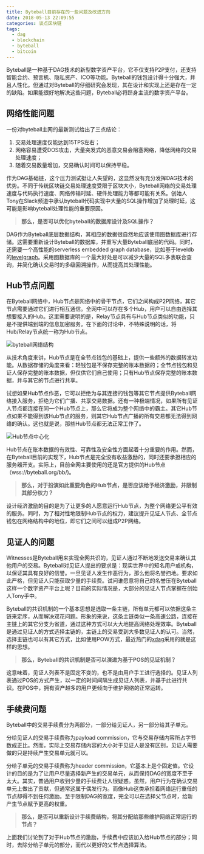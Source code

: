 ```yaml
---
title: Byteball目前存在的一些问题及改进方向
date: 2018-05-13 22:09:55
categories: 谈点区块链
tags:
  - dag
  - blockchain
  - byteball
  - bitcoin
---
```


Byteball是一种基于DAG技术的新型数字资产平台，它不仅支持P2P支付，还支持智能合约、预言机、隐私资产、ICO等功能。Byteball的钱包设计得十分强大，并且人性化。但通过对Byteball的仔细研究会发现，其在设计和实现上还是存在一定的缺陷。如果能很好地解决这些问题，Byteball必将跻身主流的数字资产平台。

## 网络性能问题

一份对byteball主网的最新测试给出了三点结论：

1. 交易处理速度仅能达到15TPS左右；
2. 网络容易遭受DOS攻击，大量突发式的恶意交易会阻塞网络，降低网络的交易处理速度；
3. 随着交易数量增加，交易确认时间可以保持平稳。

作为DAG基础链，这个压力测试挺让人失望的，这显然没有充分发挥DAG技术的优势。不同于传统区块链交易处理速度受限于区块大小，Byteball网络的交易处理速度与代码执行速度、网络传输时延、硬件处理能力等都可能有关系。创始人Tony在Slack频道中承认byteball代码实现中大量的SQL操作增加了处理时延，这可能是影响byteball处理性能的重要原因。

> **那么，是否可以优化byteball的数据库设计及SQL操作？**

DAG作为Byteball底层数据结构，其相应的数据很自然地应该使用图数据库进行存储。这需要重新设计Byteball的数据库，并重写大量Byteball底层的代码。同时，还需要一个高性能的serverless embedded graph database，比如基于leveldb的[levelgraph](https://github.com/levelgraph/levelgraph)。采用图数据库的一个最大好处是可以减少大量的SQL多表联合查询，并简化确认交易时的多级回溯操作，从而提高其处理性能。

## Hub节点问题

在Byteball网络中，Hub节点是网络中的骨干节点，它们之间构成P2P网络，其它节点需要通过它们进行相互通信。全网中可以存在多个Hub，用户可以自由选择其想要接入的Hub。这里需要说明的是，Relay节点具有与Hub节点类似的功能，只是不提供端到端的信息加密服务。在下面的讨论中，不特殊说明的话，将Hub/Relay节点统一称为Hub节点。

![byteball网络结构](http://oc7urqs4c.bkt.clouddn.com/2018-05-12-byteball-network.png)

从技术角度来讲，Hub节点是在全节点钱包的基础上，提供一些额外的数据转发功能。从数据存储的角度来看：轻钱包是不保存完整的账本数据的；全节点钱包和见证人保存完整的账本数据，但仅供它们自己使用；只有Hub节点保存完整的账本数据，并与其它的节点进行共享。

试想如果Hub节点作恶，它可以拒绝为与其连接的钱包等其它节点提供Byteball网络接入服务，拒绝为它们广播、共享交易数据。还有一种极端情况，如果所有见证人节点都连接在同一个Hub节点上，那么它将成为整个网络中的霸主。其它Hub节点如果不能得到该Hub节点的服务，则其它Hub节点广播的所有交易都无法得到网络的确认。这也就是说，那些Hub节点都无法正常工作了。

![Hub节点中心化](http://oc7urqs4c.bkt.clouddn.com/2018-05-13-byteball-hub-flaw.png)

Hub节点在账本数据的有效性、可靠性及安全性方面起着十分重要的作用。然而，在Byteball目前的实现下，Hub节点是完全没有收益激励的，同时还要承担相应的服务器开支。实际上，目前全网主要使用的还是官方提供的Hub节点（wss://byteball.org/bb/)。

> **那么，对于扮演如此重要角色的Hub节点，是否应该给予经济激励，并限制其部分权力？**

设计经济激励的目的是为了让更多的人愿意运行Hub节点，为整个网络更公平有效的服务。同时，为了相对性地限制Hub节点的权力，建议提升见证人节点、全节点钱包在网络结构中的地位，即它们之间可以组成P2P网络。


## 见证人的问题

Witnesses是Byteball用来实现全网共识的，见证人通过不断地发送交易来确认其他用户的交易。Byteball对见证人提出的要求是：现实世界中的知名用户或机构，以保证其具有良好的信誉。一旦见证人发生作恶行为，那么他将名誉扫地。要求如此严格，但见证人只能获取少量的手续费。试问谁愿意将自己的名誉压在Byteball这样一个数字资产平台上呢？目前的实际情况是，大部分的见证人节点掌握在创始人Tony手中。

Byteball的共识机制的一个基本思想是选取一条主链，所有单元都可以依据这条主链来定序，从而解决双花问题。形象的来说，这条主链类似一条高速公路，连接在主链上的其它分支为省道，通过这种方式可以大大地提高网络处理效率。Byteball是通过见证人的方式选择主链的，主链上的交易受到大多数见证人的认可。当然，选择主链也可以有其它方式，比如使用POW方式，最近热门的[xdag](https://xdag.io/)采用的就是这样的思想。

> **那么，Byteball的共识机制是否可以演进为基于POS的见证机制？**

这意味着，见证人列表不是固定不变的，也不是由用户手工进行选择的。见证人列表通过POS的方式产生，以一定的时间间隔生成见证人列表，并基于此进行共识。在POS中，拥有资产越多的用户更倾向于维护网络的正常运转。

## 手续费问题

Byteball中的交易手续费分为两部分，一部分给见证人，另一部分给其子单元。

分给见证人的交易手续费称为payload commission，它与交易存储内容所占字节数成正比。然而，实际上交易存储内容的大小对于见证人是没有区别，见证人需要做的只是持续产生交易单元就可以。

分给子单元的交易手续费称为header commission，它基本上是个固定值。它设计的目的是为了让用户尽量选择新产生的交易单元，从而保持DAG的宽度不至于太大。其实，普通用户收到少量的手续费让人很疑惑。虽然，用户行为在确认交易单元上做出了贡献，但通常这属于偶发行为。而像Hub这类承担着网络运行重任的节点却得不到任何激励。至于限制DAG的宽度，完全可以在选择父节点时，给新产生节点赋予更高的权重。

> **那么，是否可以重新设计手续费结构，将其分配给那些维护网络正常运行的节点？**

上面我们讨论到了对于Hub节点的激励，手续费中应该加入给Hub节点的部分；同时，去除分给子单元的部分，而代以更好的父节点选择算法。





